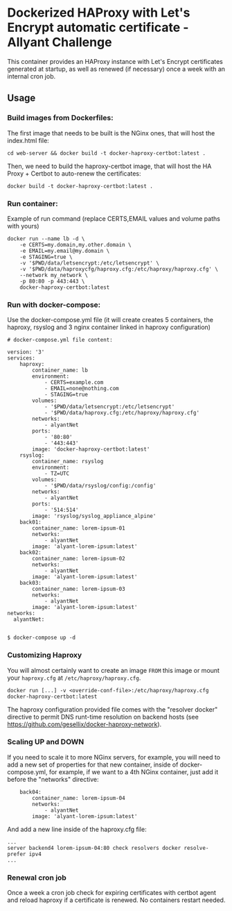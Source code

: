 # Dockerized HAProxy with Let's Encrypt automatic certificate - Allyant Challenge

This container provides an HAProxy instance with Let's Encrypt certificates generated
at startup, as well as renewed (if necessary) once a week with an internal cron job.

## Usage

### Build images from Dockerfiles:

The first image that needs to be built is the NGinx ones, that will host the index.html file:
```
cd web-server && docker build -t docker-haproxy-certbot:latest .
```

Then, we need to build the haproxy-certbot image, that will host the HA Proxy + Certbot to auto-renew the certificates:
```
docker build -t docker-haproxy-certbot:latest .
```

### Run container:

Example of run command (replace CERTS,EMAIL values and volume paths with yours)

```
docker run --name lb -d \
    -e CERTS=my.domain,my.other.domain \
    -e EMAIL=my.email@my.domain \
    -e STAGING=true \
    -v '$PWD/data/letsencrypt:/etc/letsencrypt' \
    -v '$PWD/data/haproxycfg/haproxy.cfg:/etc/haproxy/haproxy.cfg' \
    --network my_network \
    -p 80:80 -p 443:443 \
    docker-haproxy-certbot:latest
```

### Run with docker-compose:

Use the docker-compose.yml file (it will create creates 5 containers, the haproxy, rsyslog and 3 nginx container linked in haproxy configuration)

```
# docker-compose.yml file content:

version: '3'
services:
    haproxy:
        container_name: lb
        environment:
            - CERTS=example.com
            - EMAIL=none@nothing.com
            - STAGING=true
        volumes:
            - '$PWD/data/letsencrypt:/etc/letsencrypt'
            - '$PWD/data/haproxy.cfg:/etc/haproxy/haproxy.cfg'
        networks:
            - alyantNet
        ports:
            - '80:80'
            - '443:443'
        image: 'docker-haproxy-certbot:latest'
    rsyslog:
        container_name: rsyslog
        environment:
            - TZ=UTC
        volumes:
            - '$PWD/data/rsyslog/config:/config'
        networks:
            - alyantNet
        ports:
            - '514:514'
        image: 'rsyslog/syslog_appliance_alpine'
    back01:
        container_name: lorem-ipsum-01
        networks:
            - alyantNet
        image: 'alyant-lorem-ipsum:latest'
    back02:
        container_name: lorem-ipsum-02
        networks:
            - alyantNet
        image: 'alyant-lorem-ipsum:latest'
    back03:
        container_name: lorem-ipsum-03
        networks:
            - alyantNet
        image: 'alyant-lorem-ipsum:latest'
networks:
  alyantNet:
  

$ docker-compose up -d

```

### Customizing Haproxy

You will almost certainly want to create an image `FROM` this image or
mount your `haproxy.cfg` at `/etc/haproxy/haproxy.cfg`.

    docker run [...] -v <override-conf-file>:/etc/haproxy/haproxy.cfg docker-haproxy-certbot:latest

The haproxy configuration provided file comes with the "resolver docker" directive to permit DNS runt-time resolution on backend hosts (see https://github.com/gesellix/docker-haproxy-network).

### Scaling UP and DOWN

If you need to scale it to more NGinx servers, for example, you will need to add a new set of properties for that new container, inside of docker-compose.yml, for example, if we want to a 4th NGinx container, just add it before the "networks" directive:

```
    back04:
        container_name: lorem-ipsum-04
        networks:
            - alyantNet
        image: 'alyant-lorem-ipsum:latest'
```

And add a new line inside of the haproxy.cfg file:
```
...
server backend4 lorem-ipsum-04:80 check resolvers docker resolve-prefer ipv4
...
```

### Renewal cron job

Once a week a cron job check for expiring certificates with certbot agent and reload haproxy if a certificate is renewed. No containers restart needed.

